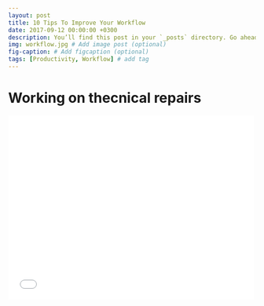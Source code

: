 ```yaml
---
layout: post
title: 10 Tips To Improve Your Workflow
date: 2017-09-12 00:00:00 +0300
description: You’ll find this post in your `_posts` directory. Go ahead and edit it and re-build the site to see your changes. # Add post description (optional)
img: workflow.jpg # Add image post (optional)
fig-caption: # Add figcaption (optional)
tags: [Productivity, Workflow] # add tag
---
```


# Working on thecnical repairs

<embed src="../_pdfs/files.pdf" width="500" height="375" 
 type="application/pdf">